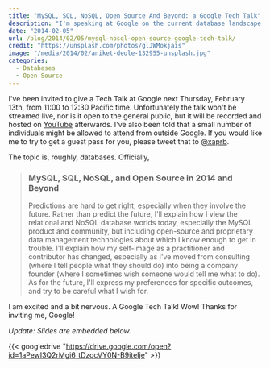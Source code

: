 ```yaml
---
title: "MySQL, SQL, NoSQL, Open Source And Beyond: a Google Tech Talk"
description: "I'm speaking at Google on the current database landscape."
date: "2014-02-05"
url: /blog/2014/02/05/mysql-nosql-open-source-google-tech-talk/
credit: "https://unsplash.com/photos/glJWMokjais"
image: "/media/2014/02/aniket-deole-132955-unsplash.jpg"
categories:
  - Databases
  - Open Source
---
```

I've been invited to give a Tech Talk at Google next Thursday, February 13th,
from 11:00 to 12:30 Pacific time. Unfortunately the talk won't be streamed live,
nor is it open to the general public, but it will be recorded and hosted on
[YouTube](http://www.youtube.com/user/GoogleTechTalks) afterwards. I've also been told that a small number of individuals might
be allowed to attend from outside Google. If you would like me to try to get a
guest pass for you, please tweet that to [@xaprb](https://twitter.com/xaprb).

The topic is, roughly, databases. Officially,

> ### MySQL, SQL, NoSQL, and Open Source in 2014 and Beyond
>
> Predictions are hard to get right, especially when they involve the future.
> Rather than predict the future, I'll explain how I view the relational and
> NoSQL database worlds today, especially the MySQL product and community, but
> including open-source and proprietary data management technologies about which
> I know enough to get in trouble. I'll explain how my self-image as a
> practitioner and contributor has changed, especially as I've moved from
> consulting (where I tell people what they should do) into being a company
> founder (where I sometimes wish someone would tell me what to do). As for the
> future, I'll express my preferences for specific outcomes, and try to be
> careful what I wish for.

I am excited and a bit nervous. A Google Tech Talk! Wow! Thanks for inviting me,
Google!

*Update: Slides are embedded below.*

{{< googledrive "https://drive.google.com/open?id=1aPewl3Q2rMgi6_tDzocVY0N-B9iteIje" >}}
